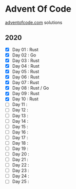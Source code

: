 # Advent Of Code
[adventofcode.com](https://adventofcode.com/) solutions

## 2020

-  [x] Day 01 : Rust
-  [x] Day 02 : Go
-  [x] Day 03 : Rust
-  [x] Day 04 : Rust
-  [x] Day 05 : Rust
-  [x] Day 06 : Rust
-  [x] Day 07 : Rust
-  [x] Day 08 : Rust / Go
-  [x] Day 09 : Rust
-  [x] Day 10 : Rust
-  [ ] Day 11 : 
-  [ ] Day 12 : 
-  [ ] Day 13 : 
-  [ ] Day 14 : 
-  [ ] Day 15 : 
-  [ ] Day 16 : 
-  [ ] Day 17 : 
-  [ ] Day 18 : 
-  [ ] Day 19 : 
-  [ ] Day 20 : 
-  [ ] Day 21 : 
-  [ ] Day 22 : 
-  [ ] Day 23 : 
-  [ ] Day 24 : 
-  [ ] Day 25 : 
